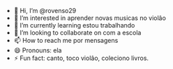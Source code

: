 - 👋 Hi, I’m @rovenso29
- 👀 I’m interested in aprender novas musicas no violâo
- 🌱 I’m currently learning estou trabalhando
- 💞️ I’m looking to collaborate on com a escola
- 📫 How to reach me por mensagens
- 😄 Pronouns: ela
- ⚡ Fun fact: canto, toco violâo, coleciono livros.

<!---
rovenso29/rovenso29 is a ✨ special ✨ repository because its `README.md` (this file) appears on your GitHub profile.
You can click the Preview link to take a look at your changes.
--->
